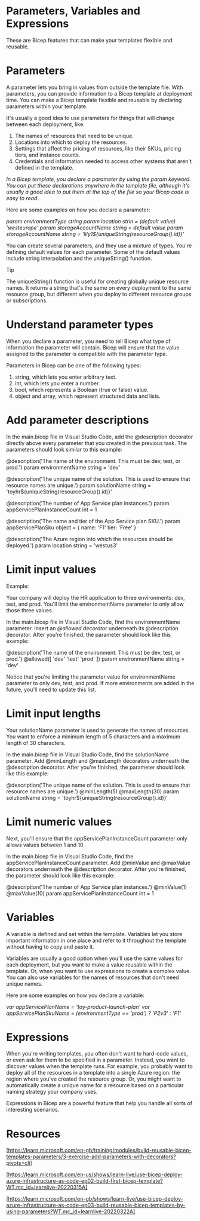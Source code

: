 # Parameters, Variables and Expressions

These are Bicep features that can make your templates flexible and reusable. 

# Parameters

A parameter lets you bring in values from outside the template file. 
With parameters, you can provide information to a Bicep template at deployment time. You can make a Bicep template flexible and reusable by declaring parameters within your template.

It's usually a good idea to use parameters for things that will change between each deployment, like:

1. The names of resources that need to be unique.
2. Locations into which to deploy the resources.
3. Settings that affect the pricing of resources, like their SKUs, pricing tiers, and instance counts.
4. Credentials and information needed to access other systems that aren't defined in the template.

*In a Bicep template, you declare a parameter by using the param keyword. You can put these declarations anywhere in the template file, although it's usually a good idea to put them at the top of the file so your Bicep code is easy to read.*

Here are some examples on how you declare a parameter:

*param environmentType string*
*param location strin = (default value) 'westeurope'* 
*param storageAccountName string = default value*
*param storageAccountName string = 'lily1${uniqueString(resourceGroup().id)}'*

You can create several parameters, and they use a mixture of types. You're defining default values for each parameter. Some of the default values include string interpolation and the uniqueString() function.

Tip

The uniqueString() function is useful for creating globally unique resource names. It returns a string that's the same on every deployment to the same resource group, but different when you deploy to different resource groups or subscriptions.


# Understand parameter types

When you declare a parameter, you need to tell Bicep what type of information the parameter will contain. Bicep will ensure that the value assigned to the parameter is compatible with the parameter type.

Parameters in Bicep can be one of the following types:

1. string, which lets you enter arbitrary text.
2. int, which lets you enter a number.
3. bool, which represents a Boolean (true or false) value.
4. object and array, which represent structured data and lists.

# Add parameter descriptions

In the main.bicep file in Visual Studio Code, add the @description decorator directly above every parameter that you created in the previous task. 
The parameters should look similar to this example:

@description('The name of the environment. This must be dev, test, or prod.')
param environmentName string = 'dev'

@description('The unique name of the solution. This is used to ensure that resource names are unique.')
param solutionName string = 'toyhr${uniqueString(resourceGroup().id)}'

@description('The number of App Service plan instances.')
param appServicePlanInstanceCount int = 1

@description('The name and tier of the App Service plan SKU.')
param appServicePlanSku object = {
  name: 'F1'
  tier: 'Free'
}

@description('The Azure region into which the resources should be deployed.')
param location string = 'westus3'

# Limit input values

Example:

Your company will deploy the HR application to three environments: dev, test, and prod. You'll limit the environmentName parameter to only allow those three values.

In the main.bicep file in Visual Studio Code, find the environmentName parameter. Insert an *@allowed decorator* underneath its @description decorator. After you're finished, the parameter should look like this example:

@description('The name of the environment. This must be dev, test, or prod.')
@allowed([
  'dev'
  'test'
  'prod'
])
param environmentName string = 'dev'

Notice that you're limiting the parameter value for environmentName parameter to only dev, test, and prod. If more environments are added in the future, you'll need to update this list.

# Limit input lengths

Your solutionName parameter is used to generate the names of resources. You want to enforce a minimum length of 5 characters and a maximum length of 30 characters.

In the main.bicep file in Visual Studio Code, find the solutionName parameter. Add @minLength and @maxLength decorators underneath the @description decorator. 
After you're finished, the parameter should look like this example:

@description('The unique name of the solution. This is used to ensure that resource names are unique.')
@minLength(5)
@maxLength(30)
param solutionName string = 'toyhr${uniqueString(resourceGroup().id)}'

# Limit numeric values

Next, you'll ensure that the appServicePlanInstanceCount parameter only allows values between 1 and 10.

In the main.bicep file in Visual Studio Code, find the appServicePlanInstanceCount parameter. Add @minValue and @maxValue decorators underneath the @description decorator. 
After you're finished, the parameter should look like this example:

@description('The number of App Service plan instances.')
@minValue(1)
@maxValue(10)
param appServicePlanInstanceCount int = 1


# Variables

A variable is defined and set within the template. Variables let you store important information in one place and refer to it throughout the template without having to copy and paste it.

Variables are usually a good option when you'll use the same values for each deployment, but you want to make a value reusable within the template. Or, when you want to use expressions to create a complex value. You can also use variables for the names of resources that don't need unique names.

Here are some examples on how you declare a variable:

*var appServicePlanName = 'toy-product-launch-plan'*
*var appServicePlanSkuName = (environmentType == 'prod') ? 'P2v3' : 'F1'*

# Expressions

When you're writing templates, you often don't want to hard-code values, or even ask for them to be specified in a parameter. Instead, you want to discover values when the template runs. For example, you probably want to deploy all of the resources in a template into a single Azure region: the region where you've created the resource group. Or, you might want to automatically create a unique name for a resource based on a particular naming strategy your company uses.

Expressions in Bicep are a powerful feature that help you handle all sorts of interesting scenarios. 

# Resources

[https://learn.microsoft.com/en-gb/training/modules/build-reusable-bicep-templates-parameters/3-exercise-add-parameters-with-decorators?pivots=cli]

[https://learn.microsoft.com/en-us/shows/learn-live/use-bicep-deploy-azure-infrastructure-as-code-ep02-build-first-bicep-template?WT.mc_id=learnlive-20220315A]

[https://learn.microsoft.com/en-gb/shows/learn-live/use-bicep-deploy-azure-infrastructure-as-code-ep03-build-reusable-bicep-templates-by-using-parameters?WT.mc_id=learnlive-20220322A]
